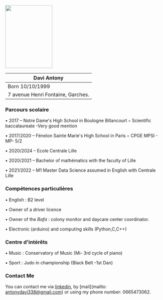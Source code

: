 
<img src="https://user-images.githubusercontent.com/91521656/135161079-9321921e-a810-43b9-9b89-004a31072fac.jpg" width="150" height="200"> 
 
 Davi Antony | 
------------ | 
Born 10/10/1999 | 
7 avenue Henri Fontaine, Garches. |

### Parcours scolaire

   • 2017 – Notre Dame's High School in Boulogne Billancourt
        ◦ Scientific baccalaureate -Very good mention 

   • 2017/2020 – Fénelon Sainte Marie's High School in Paris
         ◦ CPGE MPSI - MP- 5/2
   
   • 2020/2024 – Ecole Centrale Lille

   • 2020/2021 – Bachelor of mathématics with the faculty of Lille 
       
   • 2021/2022 – M1 Master Data Science assumed in English with Centrale Lille

    

### Compétences particulières

 • English : B2 level

 • Owner of a driver licence
 
 • Owner of the *Bafa* : colony monitor and daycare center coordinator.
  
 • Electronic (arduino) and computing skills (Python,C,C++)


### Centre d'intérêts
   • Music : Conservatory of Music (Mi- 3rd cycle of piano)
   
   • Sport : Judo in championship (Black Belt -1st Dan)

 
### Contact Me
You can contact me via [linkedin]( www.linkedin.com/in/antony-davi-5904521b7), by [mail](mailto: antonydavi338@gmail.com) or using my phone number: 0665473062.

